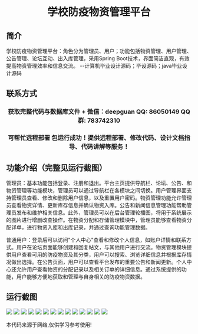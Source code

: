 <p><h1 align="center">学校防疫物资管理平台</h1></p>

## 简介
学校防疫物资管理平台：角色分为管理员、用户；功能包括物资管理、用户管理、公告管理、论坛互动、出入库管理，采用Spring Boot技术，界面简洁直观，有效提高物资管理效率和信息交流。    --计算机毕业设计源码；毕设源码；java毕业设计源码


## 联系方式
<p><h3 align="center">获取完整代码与数据库文件 + 微信：deepguan QQ: 86050149 QQ群: 783742310</h3></p>
<p><h3 align="center">可帮忙远程部署 包运行成功！提供远程部署、修改代码、设计文档指导、代码讲解等服务！</h3></p>

## 功能介绍（完整见运行截图）
管理员：基本功能包括登录、注册和退出。平台主页提供导航栏、论坛、公告、和物资管理等功能模块，管理员可以通过导航栏在各模块之间切换。用户管理界面支持管理员查看、修改和删除用户信息，以及重置用户密码。物资管理功能允许管理员查看物资详情、更新库存信息并确认物资入库。公告和新闻信息管理功能帮助管理员发布和维护相关信息。此外，管理员可以在后台管理轮播图，将用于系统展示的图片进行增删改查操作。在物资分配和存储管理模块中，管理员能够查看物资分配详单，进行物资入库和出库记录，并通过查询功能管理数据。

普通用户：登录后可以访问"个人中心"查看和修改个人信息，如账户详情和联系方式。用户在论坛页面能够创建和回复帖文，与其他用户进行交流。物资管理模块提供用户查看可用的防疫物资及其分类，用户可以搜索、浏览详细信息并根据库存情况做出选择。在公告页面，用户可以查看平台发布的重要公告和新闻更新。个人中心还允许用户查看物资的分配记录以及相关订单的详细信息。通过系统提供的功能，用户能够方便地获取和管理与自身相关的防疫物资数据。


## 运行截图
![](img/001.jpg)
![](img/002.jpg)
![](img/003.jpg)
![](img/004.jpg)
![](img/005.jpg)
![](img/006.jpg)
![](img/007.jpg)
![](img/008.jpg)
![](img/009.jpg)
![](img/010.jpg)
![](img/011.jpg)
![](img/012.jpg)
![](img/013.jpg)
![](img/014.jpg)

<p>本代码来源于网络,仅供学习参考使用!</p>
